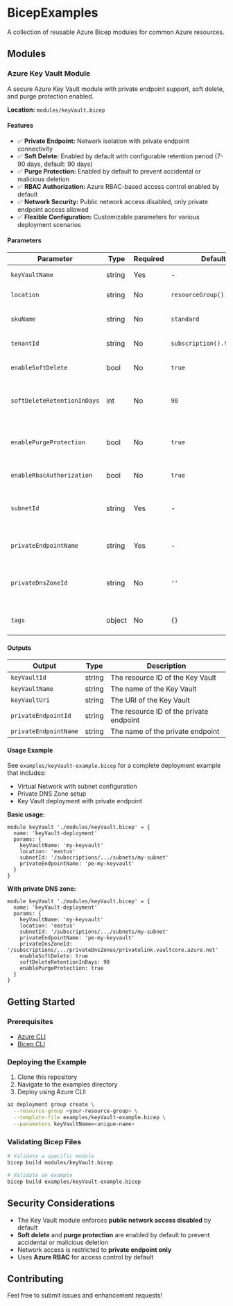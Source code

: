 # BicepExamples

A collection of reusable Azure Bicep modules for common Azure resources.

## Modules

### Azure Key Vault Module

A secure Azure Key Vault module with private endpoint support, soft delete, and purge protection enabled.

**Location:** `modules/keyVault.bicep`

#### Features

- ✅ **Private Endpoint:** Network isolation with private endpoint connectivity
- ✅ **Soft Delete:** Enabled by default with configurable retention period (7-90 days, default: 90 days)
- ✅ **Purge Protection:** Enabled by default to prevent accidental or malicious deletion
- ✅ **RBAC Authorization:** Azure RBAC-based access control enabled by default
- ✅ **Network Security:** Public network access disabled, only private endpoint access allowed
- ✅ **Flexible Configuration:** Customizable parameters for various deployment scenarios

#### Parameters

| Parameter | Type | Required | Default | Description |
|-----------|------|----------|---------|-------------|
| `keyVaultName` | string | Yes | - | Name of the Key Vault |
| `location` | string | No | `resourceGroup().location` | Location for the Key Vault |
| `skuName` | string | No | `standard` | SKU name (standard or premium) |
| `tenantId` | string | No | `subscription().tenantId` | Tenant ID for the Key Vault |
| `enableSoftDelete` | bool | No | `true` | Enable soft delete for the Key Vault |
| `softDeleteRetentionInDays` | int | No | `90` | Soft delete retention period (7-90 days) |
| `enablePurgeProtection` | bool | No | `true` | Enable purge protection for the Key Vault |
| `enableRbacAuthorization` | bool | No | `true` | Enable RBAC authorization |
| `subnetId` | string | Yes | - | Resource ID of the subnet for private endpoint |
| `privateEndpointName` | string | Yes | - | Name of the private endpoint |
| `privateDnsZoneId` | string | No | `''` | Resource ID of the private DNS zone (optional) |
| `tags` | object | No | `{}` | Tags to apply to resources |

#### Outputs

| Output | Type | Description |
|--------|------|-------------|
| `keyVaultId` | string | The resource ID of the Key Vault |
| `keyVaultName` | string | The name of the Key Vault |
| `keyVaultUri` | string | The URI of the Key Vault |
| `privateEndpointId` | string | The resource ID of the private endpoint |
| `privateEndpointName` | string | The name of the private endpoint |

#### Usage Example

See `examples/keyVault-example.bicep` for a complete deployment example that includes:
- Virtual Network with subnet configuration
- Private DNS Zone setup
- Key Vault deployment with private endpoint

**Basic usage:**

```bicep
module keyVault './modules/keyVault.bicep' = {
  name: 'keyVault-deployment'
  params: {
    keyVaultName: 'my-keyvault'
    location: 'eastus'
    subnetId: '/subscriptions/.../subnets/my-subnet'
    privateEndpointName: 'pe-my-keyvault'
  }
}
```

**With private DNS zone:**

```bicep
module keyVault './modules/keyVault.bicep' = {
  name: 'keyVault-deployment'
  params: {
    keyVaultName: 'my-keyvault'
    location: 'eastus'
    subnetId: '/subscriptions/.../subnets/my-subnet'
    privateEndpointName: 'pe-my-keyvault'
    privateDnsZoneId: '/subscriptions/.../privateDnsZones/privatelink.vaultcore.azure.net'
    enableSoftDelete: true
    softDeleteRetentionInDays: 90
    enablePurgeProtection: true
  }
}
```

## Getting Started

### Prerequisites

- [Azure CLI](https://docs.microsoft.com/cli/azure/install-azure-cli)
- [Bicep CLI](https://docs.microsoft.com/azure/azure-resource-manager/bicep/install)

### Deploying the Example

1. Clone this repository
2. Navigate to the examples directory
3. Deploy using Azure CLI:

```bash
az deployment group create \
  --resource-group <your-resource-group> \
  --template-file examples/keyVault-example.bicep \
  --parameters keyVaultName=<unique-name>
```

### Validating Bicep Files

```bash
# Validate a specific module
bicep build modules/keyVault.bicep

# Validate an example
bicep build examples/keyVault-example.bicep
```

## Security Considerations

- The Key Vault module enforces **public network access disabled** by default
- **Soft delete** and **purge protection** are enabled by default to prevent accidental or malicious deletion
- Network access is restricted to **private endpoint only**
- Uses **Azure RBAC** for access control by default

## Contributing

Feel free to submit issues and enhancement requests!